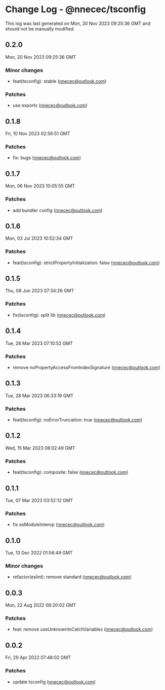 # Change Log - @nnecec/tsconfig

This log was last generated on Mon, 20 Nov 2023 09:25:36 GMT and should not be manually modified.

<!-- Start content -->

## 0.2.0

Mon, 20 Nov 2023 09:25:36 GMT

### Minor changes

- feat(tsconfig): stable (nnecec@outlook.com)

### Patches

- use exports (nnecec@outlook.com)

## 0.1.8

Fri, 10 Nov 2023 02:56:51 GMT

### Patches

- fix: bugs (nnecec@outlook.com)

## 0.1.7

Mon, 06 Nov 2023 10:05:55 GMT

### Patches

- add bundler config (nnecec@outlook.com)

## 0.1.6

Mon, 03 Jul 2023 10:52:34 GMT

### Patches

- feat(tsconfig): strictPropertyInitialization: false (nnecec@outlook.com)

## 0.1.5

Thu, 08 Jun 2023 07:34:26 GMT

### Patches

- fix(tsconfig): split lib (nnecec@outlook.com)

## 0.1.4

Tue, 28 Mar 2023 07:10:52 GMT

### Patches

- remove noPropertyAccessFromIndexSignature (nnecec@outlook.com)

## 0.1.3

Tue, 28 Mar 2023 06:33:19 GMT

### Patches

- feat(tsconfig): noErrorTruncation: true (nnecec@outlook.com)

## 0.1.2

Wed, 15 Mar 2023 08:02:49 GMT

### Patches

- feat(tsconfig): composite: false (nnecec@outlook.com)

## 0.1.1

Tue, 07 Mar 2023 03:52:12 GMT

### Patches

- fix esModuleInterop (nnecec@outlook.com)

## 0.1.0

Tue, 13 Dec 2022 01:56:49 GMT

### Minor changes

- refactor(eslint): remove standard (nnecec@outlook.com)

## 0.0.3

Mon, 22 Aug 2022 08:20:02 GMT

### Patches

- feat: remove useUnknownInCatchVariables (nnecec@outlook.com)

## 0.0.2

Fri, 29 Apr 2022 07:48:02 GMT

### Patches

- update tsconfig (nnecec@outlook.com)
